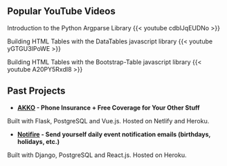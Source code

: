 ## Popular YouTube Videos

Introduction to the Python Argparse Library
{{< youtube cdblJqEUDNo >}}

Building HTML Tables with the DataTables javascript library
{{< youtube yGTGU3IPoWE >}}

Building HTML Tables with the Bootstrap-Table javascript library
{{< youtube A20PY5RxdI8 >}}

## Past Projects

- **[AKKO](https://app.getakko.com/) - Phone Insurance + Free Coverage for Your Other Stuff**

Built with Flask, PostgreSQL and Vue.js. Hosted on Netlify and Heroku.

- **[Notifire](https://notifire-app.herokuapp.com/) - Send yourself daily event notification emails (birthdays, holidays, etc.)**

Built with Django, PostgreSQL and React.js. Hosted on Heroku.
